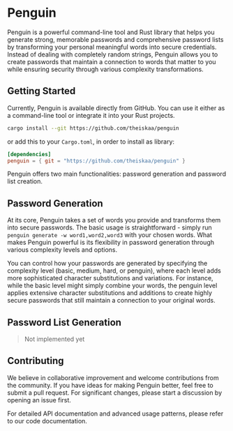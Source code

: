 # Penguin
Penguin is a powerful command-line tool and Rust library that helps you generate strong, memorable passwords and comprehensive password lists by transforming your personal meaningful words into secure credentials. Instead of dealing with completely random strings, Penguin allows you to create passwords that maintain a connection to words that matter to you while ensuring security through various complexity transformations.

## Getting Started
Currently, Penguin is available directly from GitHub. You can use it either as a command-line tool or integrate it into your Rust projects.

```bash
cargo install --git https://github.com/theiskaa/penguin
```
or add this to your `Cargo.toml`, in order to install as library:
```toml
[dependencies]
penguin = { git = "https://github.com/theiskaa/penguin" }
```

Penguin offers two main functionalities: password generation and password list creation.

## Password Generation
At its core, Penguin takes a set of words you provide and transforms them into secure passwords. The basic usage is straightforward - simply run `penguin generate -w word1,word2,word3` with your chosen words. What makes Penguin powerful is its flexibility in password generation through various complexity levels and options.

You can control how your passwords are generated by specifying the complexity level (basic, medium, hard, or penguin), where each level adds more sophisticated character substitutions and variations. For instance, while the basic level might simply combine your words, the penguin level applies extensive character substitutions and additions to create highly secure passwords that still maintain a connection to your original words.

## Password List Generation
> Not implemented yet

## Contributing
We believe in collaborative improvement and welcome contributions from the community. If you have ideas for making Penguin better, feel free to submit a pull request. For significant changes, please start a discussion by opening an issue first.

For detailed API documentation and advanced usage patterns, please refer to our code documentation.
